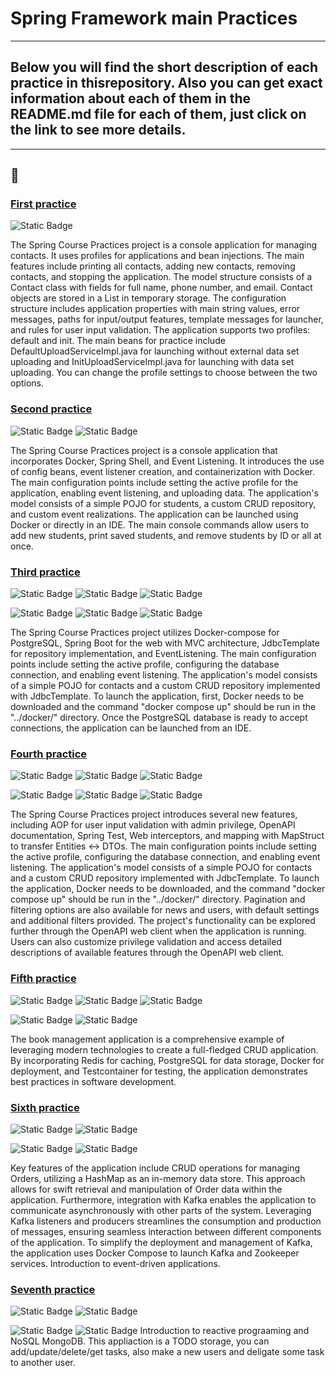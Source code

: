 # Spring Framework main Practices
---

## Below you will find the short description of each practice in thisrepository. Also you can get exact information about each of them in the README.md file for each of them, just click on the link to see more details.
---
👏
---

### [First practice](https://github.com/dmitriy-utkin/spring-framework-practices/tree/main/spring-first-practice-contacts)
![Static Badge](https://img.shields.io/badge/Spring-boot-green)

The Spring Course Practices project is a console application for managing contacts. It uses profiles for applications and bean injections. 
The main features include printing all contacts, adding new contacts, removing contacts, and stopping the application. 
The model structure consists of a Contact class with fields for full name, phone number, and email. 
Contact objects are stored in a List in temporary storage. The configuration structure includes application properties with main string values, error messages, paths for input/output features, template messages for launcher, and rules for user input validation. 
The application supports two profiles: default and init. The main beans for practice include DefaultUploadServiceImpl.java for launching without external data set uploading and InitUploadServiceImpl.java for launching with data set uploading. 
You can change the profile settings to choose between the two options.

### [Second practice](https://github.com/dmitriy-utkin/spring-framework-practices/tree/main/spring-second-practice-students)
![Static Badge](https://img.shields.io/badge/Spring-shell-blue)
![Static Badge](https://img.shields.io/badge/Docker-builder-red)

The Spring Course Practices project is a console application that incorporates Docker, Spring Shell, and Event Listening. 
It introduces the use of config beans, event listener creation, and containerization with Docker. 
The main configuration points include setting the active profile for the application, enabling event listening, and uploading data. 
The application's model consists of a simple POJO for students, a custom CRUD repository, and custom event realizations. 
The application can be launched using Docker or directly in an IDE. 
The main console commands allow users to add new students, print saved students, and remove students by ID or all at once.

### [Third practice](https://github.com/dmitriy-utkin/spring-framework-practices/tree/main/spring-third-practice-contacts)
![Static Badge](https://img.shields.io/badge/Docker-compose-red)
![Static Badge](https://img.shields.io/badge/Docker-builder-red)
![Static Badge](https://img.shields.io/badge/Spring-data-green)

![Static Badge](https://img.shields.io/badge/Spring-thymeleaf-green)
![Static Badge](https://img.shields.io/badge/Spring-WEB-green)
![Static Badge](https://img.shields.io/badge/Postre-SQL-blue)


The Spring Course Practices project utilizes Docker-compose for PostgreSQL, Spring Boot for the web with MVC architecture, JdbcTemplate for repository implementation, and EventListening. 
The main configuration points include setting the active profile, configuring the database connection, and enabling event listening. 
The application's model consists of a simple POJO for contacts and a custom CRUD repository implemented with JdbcTemplate. 
To launch the application, first, Docker needs to be downloaded and the command "docker compose up" should be run in the "../docker/" directory. 
Once the PostgreSQL database is ready to accept connections, the application can be launched from an IDE.

### [Fourth practice](https://github.com/dmitriy-utkin/spring-framework-practices/tree/main/spring-fourth-practice-news)
![Static Badge](https://img.shields.io/badge/Docker-compose-red)
![Static Badge](https://img.shields.io/badge/Spring-JPA-green)
![Static Badge](https://img.shields.io/badge/Spring-Validation-green)

![Static Badge](https://img.shields.io/badge/Spring-WEB-green)
![Static Badge](https://img.shields.io/badge/Postre-SQL-blue)
![Static Badge](https://img.shields.io/badge/Map-Struct-red)

The Spring Course Practices project introduces several new features, including AOP for user input validation with admin privilege, OpenAPI documentation, Spring Test, Web interceptors, and mapping with MapStruct to transfer Entities <-> DTOs. 
The main configuration points include setting the active profile, configuring the database connection, and enabling event listening. 
The application's model consists of a simple POJO for contacts and a custom CRUD repository implemented with JdbcTemplate. 
To launch the application, Docker needs to be downloaded, and the command "docker compose up" should be run in the "../docker/" directory. Pagination and filtering options are also available for news and users, with default settings and additional filters provided. The project's functionality can be explored further through the OpenAPI web client when the application is running. 
Users can also customize privilege validation and access detailed descriptions of available features through the OpenAPI web client.

### [Fifth practice](https://github.com/dmitriy-utkin/spring-framework-practices/tree/main/spring-fifth-practice-books)
![Static Badge](https://img.shields.io/badge/Spring-cache-green)
![Static Badge](https://img.shields.io/badge/Docker-compose-red)
![Static Badge](https://img.shields.io/badge/Spring-JPA-green)

![Static Badge](https://img.shields.io/badge/Postre-SQL-blue)
![Static Badge](https://img.shields.io/badge/Redis-NoSQL-red)


The book management application is a comprehensive example of leveraging modern technologies to create a full-fledged CRUD application. By incorporating Redis for caching, PostgreSQL for data storage, Docker for deployment, and Testcontainer for testing, the application demonstrates best practices in software development.

### [Sixth practice](https://github.com/dmitriy-utkin/spring-framework-practices/tree/main/spring-sixth-practice-orders-kafka)
![Static Badge](https://img.shields.io/badge/Kafka-7.3.3-orange)
![Static Badge](https://img.shields.io/badge/Zookeeper-7.4.3-orange)

![Static Badge](https://img.shields.io/badge/Docker-compose-red)
![Static Badge](https://img.shields.io/badge/Spring-WEB-green)

Key features of the application include CRUD operations for managing Orders, utilizing a HashMap as an in-memory data store. This approach allows for swift retrieval and manipulation of Order data within the application. Furthermore, integration with Kafka enables the application to communicate asynchronously with other parts of the system. Leveraging Kafka listeners and producers streamlines the consumption and production of messages, ensuring seamless interaction between different components of the application. To simplify the deployment and management of Kafka, the application uses Docker Compose to launch Kafka and Zookeeper services. Introduction to event-driven applications.

### [Seventh practice](https://github.com/dmitriy-utkin/spring-framework-practices/tree/main/spring-seventh-practice-todo)
![Static Badge](https://img.shields.io/badge/Mongo-DB-green)
![Static Badge](https://img.shields.io/badge/Spring_Web-FLUX-green)

![Static Badge](https://img.shields.io/badge/Docker-compose-red)
![Static Badge](https://img.shields.io/badge/Reactive-programming-green)
Introduction to reactive prograaming and NoSQL MongoDB. This appliaction is a TODO storage, you can add/update/delete/get tasks, also make a new users and deligate some task to another user.

